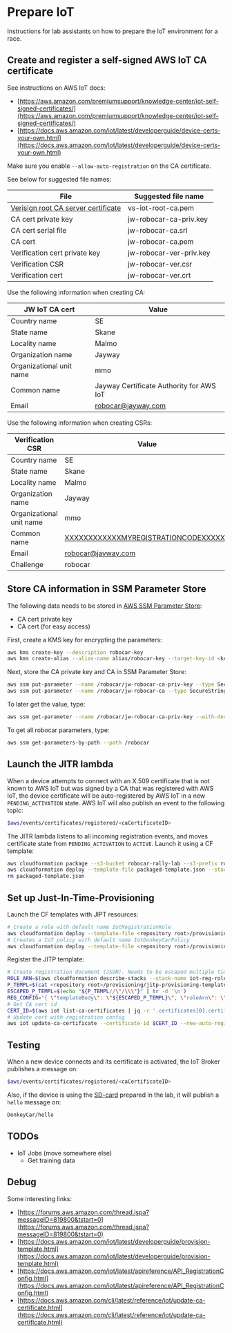 # Prepare IoT

Instructions for lab assistants on how to prepare the IoT environment for a race.

## Create and register a self-signed AWS IoT CA certificate

See instructions on AWS IoT docs:
- [https://aws.amazon.com/premiumsupport/knowledge-center/iot-self-signed-certificates/](https://aws.amazon.com/premiumsupport/knowledge-center/iot-self-signed-certificates/)
- [https://docs.aws.amazon.com/iot/latest/developerguide/device-certs-your-own.html](https://docs.aws.amazon.com/iot/latest/developerguide/device-certs-your-own.html)

Make sure you enable `--allow-auto-registration` on the CA certificate.

See below for suggested file names:

| File | Suggested file name |
| -------------------- | ----- |
| [Verisign root CA server certificate](https://www.symantec.com/content/en/us/enterprise/verisign/roots/VeriSign-Class%203-Public-Primary-Certification-Authority-G5.pem) | vs-iot-root-ca.pem |
| CA cert private key | jw-robocar-ca-priv.key |
| CA cert serial file | jw-robocar-ca.srl      |
| CA cert             | jw-robocar-ca.pem      |
| Verification cert private key | jw-robocar-ver-priv.key |
| Verification CSR              | jw-robocar-ver.csr      |
| Verification cert             | jw-robocar-ver.crt      |

Use the following information when creating CA:

| JW IoT CA cert           | Value  |
| ------------------------ | ------ |
| Country name             | SE     |
| State name               | Skane  |
| Locality name            | Malmo  |
| Organization name        | Jayway |
| Organizational unit name | mmo    |
| Common name              | Jayway Certificate Authority for AWS IoT |
| Email                    | robocar@jayway.com |

Use the following information when creating CSRs:

| Verification CSR         | Value  |
| ------------------------ | -------|
| Country name             | SE     |
| State name               | Skane  |
| Locality name            | Malmo  |
| Organization name        | Jayway |
| Organizational unit name | mmo    |
| Common name              | [XXXXXXXXXXXXMYREGISTRATIONCODEXXXXXX](http://docs.aws.amazon.com/cli/latest/reference/iot/get-registration-code.html) |
| Email                    | robocar@jayway.com |
| Challenge                | robocar            |

## Store CA information in SSM Parameter Store

The following data needs to be stored in [AWS SSM Parameter Store](https://aws.amazon.com/systems-manager/):
- CA cert private key
- CA cert (for easy access)

First, create a KMS key for encrypting the parameters:
```bash
aws kms create-key --description robocar-key
aws kms create-alias --alias-name alias/robocar-key --target-key-id <key id from output>
```

Next, store the CA private key and CA in SSM Parameter Store:
```bash
aws ssm put-parameter --name /robocar/jw-robocar-ca-priv-key --type SecureString --key-id alias/robocar-key --value file://<path to jw-robocar-ca-priv.key>
aws ssm put-parameter --name /robocar/jw-robocar-ca --type SecureString --key-id alias/robocar-key --value file://<path to jw-robocar-ca.pem>
```

To later get the value, type:
```bash
aws ssm get-parameter --name /robocar/jw-robocar-ca-priv-key --with-decryption | jq -r '.Parameter.Value'
```

To get all robocar parameters, type:
```bash
aws ssm get-parameters-by-path --path /robocar
```

## Launch the JITR lambda

When a device attempts to connect with an X.509 certificate that is not known to AWS IoT but was signed by a CA that was registered with AWS IoT, the device certificate will be auto-registered by AWS IoT in a new `PENDING_ACTIVATION` state. AWS IoT will also publish an event to the following topic:

```bash
$aws/events/certificates/registered/<caCertificateID>
```

The JITR lambda listens to all incoming registration events, and moves certificate state from `PENDING_ACTIVATION` to `ACTIVE`. Launch it using a CF template:

```bash
aws cloudformation package --s3-bucket robocar-rally-lab --s3-prefix robocar --template-file <path to robocar-rally-lab>/provision/jitr-lambda-template.yaml --output-template-file packaged-template.json
aws cloudformation deploy --template-file packaged-template.json --stack-name JITR-Lambda --capability CAPABILITY_IAM
rm packaged-template.json
```

## Set up Just-In-Time-Provisioning

Launch the CF templates with JIPT resources:
```bash
# Create a role with default name IotRegistrationRole
aws cloudformation deploy --template-file <repository root>/provisioning/jitp-registration-role-template.yaml --stack-name iot-reg-role --capabilities CAPABILITY_NAMED_IAM
# Creates a IoT policy with default name IotDonkeyCarPolicy
aws cloudformation deploy --template-file <repository root>/provisioning/jitp-thing-policy-template.yaml --stack-name iot-policy
```

Register the JITP template:
```bash
# Create registration document (JSON). Needs to be escaped multiple times, which sucks
ROLE_ARN=$(aws cloudformation describe-stacks --stack-name iot-reg-role --query 'Stacks[0].Outputs[?OutputKey==`RegistrationRoleArn`].OutputValue' --output text)
P_TEMPL=$(cat <repository root>/provisioning/jitp-provisioning-template.json)
ESCAPED_P_TEMPL=$(echo "${P_TEMPL//\"/\\\"}" | tr -d '\n')
REG_CONFIG="{ \"templateBody\": \"${ESCAPED_P_TEMPL}\", \"roleArn\": \"${ROLE_ARN}\" }"
# Get CA cert id
CERT_ID=$(aws iot list-ca-certificates | jq -r '.certificates[0].certificateId')
# Update cert with registration config
aws iot update-ca-certificate --certificate-id $CERT_ID --new-auto-registration-status ENABLE --registration-config "$REG_CONFIG"
```

## Testing

When a new device connects and its certificate is activated, the IoT Broker publishes a message on:
```bash
$aws/events/certificates/registered/<caCertificateID>
```

Also, if the device is using the [SD-card](../sdcard/README.md) prepared in the lab, it will publish a `hello` message on:
```bash
DonkeyCar/hello
```

## TODOs

- IoT Jobs (move somewhere else)
   - Get training data

## Debug

Some interesting links:
- [https://forums.aws.amazon.com/thread.jspa?messageID=819800&tstart=0](https://forums.aws.amazon.com/thread.jspa?messageID=819800&tstart=0)
- [https://docs.aws.amazon.com/iot/latest/developerguide/provision-template.html](https://docs.aws.amazon.com/iot/latest/developerguide/provision-template.html)
- [https://docs.aws.amazon.com/iot/latest/apireference/API_RegistrationConfig.html](https://docs.aws.amazon.com/iot/latest/apireference/API_RegistrationConfig.html)
- [https://docs.aws.amazon.com/cli/latest/reference/iot/update-ca-certificate.html](https://docs.aws.amazon.com/cli/latest/reference/iot/update-ca-certificate.html)
